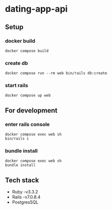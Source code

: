 # dating-app-api

## Setup
### docker build
```
docker compose build
```

### create db
```
docker compose run --rm web bin/rails db:create 
```

### start rails
```
docker compose up web
```

## For development
### enter rails console
```
docker compose exec web sh
bin/rails c
```

### bundle install
```
docker compose exec web sh
bundle install
```

## Tech stack
- Ruby -v3.3.2
- Rails -v7.0.8.4
- PostgresSQL
